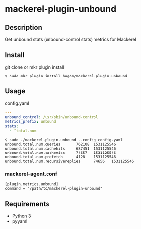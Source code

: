 mackerel-plugin-unbound
===

## Description

Get unbound stats (unbound-control stats) metrics for Mackerel

## Install

git clone or mkr plugin install

```
$ sudo mkr plugin install hogem/mackerel-plugin-unbound
```

## Usage

config.yaml

```yaml
---
unbound_control: /usr/sbin/unbound-control
metrics_prefix: unbound
stats:
  - ^total.num

```

```
$ sudo ./mackerel-plugin-unbound --config config.yaml
unbound.total.num.queries       762108  1531125546
unbound.total.num.cachehits     687451  1531125546
unbound.total.num.cachemiss     74657   1531125546
unbound.total.num.prefetch      4128    1531125546
unbound.total.num.recursivereplies      74656   1531125546
```

### mackerel-agent.conf
```
[plugin.metrics.unbound]
command = "/path/to/mackerel-plugin-unbound"
```

## Requirements

- Python 3
- pyyaml
